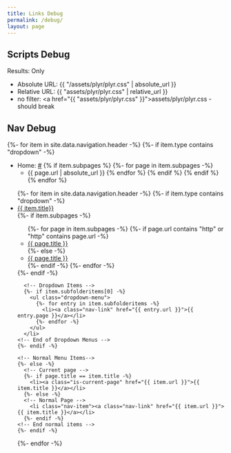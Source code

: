 ```yaml
---
title: Links Debug
permalink: /debug/
layout: page
---
```


## Scripts Debug

Results: Only

* Absolute URL: {{ "/assets/plyr/plyr.css" | absolute_url }}
* Relative URL: {{ "assets/plyr/plyr.css" | relative_url }}
* no filter: <a href="{{ "assets/plyr/plyr.css" }}">assets/plyr/plyr.css</a> - should break

## Nav Debug

{%- for item in site.data.navigation.header -%}
  {%- if item.type contains "dropdown" -%}
  * Home: [#]("#")
    {% if item.subpages %}
      {%- for page in item.subpages -%}
      * {{ page.url | absolute_url }}
      {% endfor %}
    {% endif %}
  {% endif %}
{% endfor %}


<ul>
  {%- for item in site.data.navigation.header -%}
    <!-- Dropdown Menus -->
    {%- if item.type contains "dropdown" -%}
      <li><a href="#">{{ item.title}}<span class="caret"></span></a></li>
        {%- if item.subpages -%}
          <ul class="dropdown-menu">
          {%- for page in item.subpages -%}
            {%- if page.url contains "http" or "http" contains page.url -%}
              <!-- External Link -->
              <li><a href="{{ page.url | absolute_url }}">{{ page.title }}<i class="fad fa-external-link-alt"></i></a></li>
            {%- else -%}
              <!-- Internal Link -->
              <li><a href="{{ page.url | absolute_url }}">{{ page.title }}</a></li>
            {%- endif -%}
          {%- endfor -%}
        </ul>
        {%- endif -%}

      <!-- Dropdown Items -->
      {%- if item.subfolderitems[0] -%}
        <ul class="dropdown-menu">
          {%- for entry in item.subfolderitems -%}
            <li><a class="nav-link" href="{{ entry.url }}">{{ entry.page }}</a></li>
          {%- endfor -%}
        </ul>
      </li>
    <!-- End of Dropdown Menus -->
    {%- endif -%}

    <!-- Normal Menu Items-->
    {%- else -%}
      <!-- Current page -->
      {%- if page.title == item.title -%}
        <li><a class="is-current-page" href="{{ item.url }}">{{ item.title }}</a></li>
      {%- else -%}
      <!-- Normal Page -->
        <li class="nav-item"><a class="nav-link" href="{{ item.url }}">{{ item.title }}</a></li>
      {%- endif -%}
    <!-- End normal items -->
    {%- endif -%}
  <!-- End Nav Loop -->
  {%- endfor -%}
</ul>
